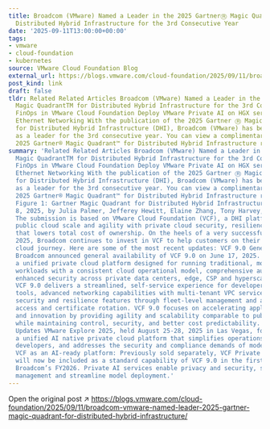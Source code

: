 ```yaml
---
title: Broadcom (VMware) Named a Leader in the 2025 GartnerⓇ Magic QuadrantTM for
  Distributed Hybrid Infrastructure for the 3rd Consecutive Year
date: '2025-09-11T13:00:00+00:00'
tags:
- vmware
- cloud-foundation
- kubernetes
source: VMware Cloud Foundation Blog
external_url: https://blogs.vmware.com/cloud-foundation/2025/09/11/broadcom-vmware-named-leader-2025-gartner-magic-quadrant-for-distributed-hybrid-infrastructure/
post_kind: link
draft: false
tldr: Related Related Articles Broadcom (VMware) Named a Leader in the 2025 GartnerⓇ
  Magic QuadrantTM for Distributed Hybrid Infrastructure for the 3rd Consecutive Year
  FinOps in VMware Cloud Foundation Deploy VMware Private AI on HGX servers with Broadcom
  Ethernet Networking With the publication of the 2025 Gartner Ⓡ Magic Quadrant TM
  for Distributed Hybrid Infrastructure (DHI), Broadcom (VMware) has been recognized
  as a leader for the 3rd consecutive year. You can view a complimentary copy of the
  2025 Gartner® Magic Quadrant™ for Distributed Hybrid Infrastructure report here.
summary: 'Related Related Articles Broadcom (VMware) Named a Leader in the 2025 GartnerⓇ
  Magic QuadrantTM for Distributed Hybrid Infrastructure for the 3rd Consecutive Year
  FinOps in VMware Cloud Foundation Deploy VMware Private AI on HGX servers with Broadcom
  Ethernet Networking With the publication of the 2025 Gartner Ⓡ Magic Quadrant TM
  for Distributed Hybrid Infrastructure (DHI), Broadcom (VMware) has been recognized
  as a leader for the 3rd consecutive year. You can view a complimentary copy of the
  2025 Gartner® Magic Quadrant™ for Distributed Hybrid Infrastructure report here.
  Figure 1: Gartner Magic Quadrant for Distributed Hybrid Infrastructure, September
  8, 2025, by Julia Palmer, Jefferey Hewitt, Elaine Zhang, Tony Harvey, Dennis Smith.
  The submission is based on VMware Cloud Foundation (VCF), a DHI platform that delivers
  public cloud scale and agility with private cloud security, resilience and performance,
  that lowers total cost of ownership. On the heels of a very successful VMware Explore
  2025, Broadcom continues to invest in VCF to help customers on their modern private
  cloud journey. Here are some of the most recent updates: VCF 9.0 General Availability
  Broadcom announced general availability of VCF 9.0 on June 17, 2025. VCF 9.0 is
  a unified private cloud platform designed for running traditional, modern, and AI
  workloads with a consistent cloud operational model, comprehensive automation, and
  enhanced security across private data centers, edge, CSP and hyperscale cloud environments.
  VCF 9.0 delivers a streamlined, self-service experience for developers, robust compliance
  tools, advanced networking capabilities with multi-tenant VPC services, and integrated
  security and resilience features through fleet-level management and automated identity,
  access and certificate rotation. VCF 9.0 focuses on accelerating application modernization
  and innovation by providing agility and scalability comparable to public clouds
  while maintaining control, security, and better cost predictability. VMware Explore
  Updates VMware Explore 2025, held August 25-28, 2025 in Las Vegas, focused on delivering
  a unified AI native private cloud platform that simplifies operations, empowers
  developers, and addresses the security and compliance demands of modern enterprises.
  VCF as an AI-ready platform: Previously sold separately, VCF Private AI services
  will now be included as a standard capability of VCF 9.0 in the first quarter of
  Broadcom’s FY2026. Private AI services enable privacy and security, simplify infrastructure
  management and streamline model deployment.'
---
```

Open the original post ↗ https://blogs.vmware.com/cloud-foundation/2025/09/11/broadcom-vmware-named-leader-2025-gartner-magic-quadrant-for-distributed-hybrid-infrastructure/
